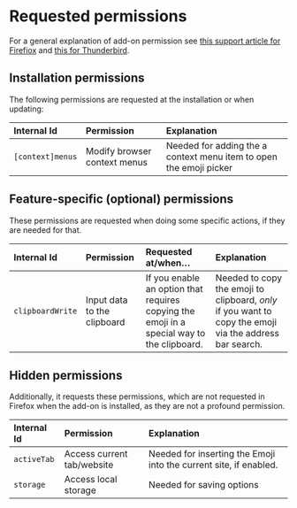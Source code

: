 # Requested permissions

For a general explanation of add-on permission see [this support article for Firefiox](https://support.mozilla.org/kb/permission-request-messages-firefox-extensions) and [this for Thunderbird](https://support.mozilla.org/kb/permission-request-messages-thunderbird-extensions).

## Installation permissions

The following permissions are requested at the installation or when updating:

| Internal Id      | Permission                   | Explanation                                                        |
|:-----------------|:-----------------------------|:-------------------------------------------------------------------|
| `[context]menus` | Modify browser context menus | Needed for adding the a context menu item to open the emoji picker |

## Feature-specific (optional) permissions

These permissions are requested when doing some specific actions, if they are needed for that.

| Internal Id      | Permission                  | Requested at/when…                                                                            | Explanation                                                                                                                                                                                      |
|:-----------------|:----------------------------|:----------------------------------------------------------------------------------------------|:-------------------------------------------------------------------------------------------------------------------------------------------------------------------------------------------------|
| `clipboardWrite` | Input data to the clipboard | If you enable an option that requires copying the emoji in a special way to the clipboard. | Needed to copy the emoji to clipboard, _only_ if you want to copy the emoji via the address bar search. |

## Hidden permissions

Additionally, it requests these permissions, which are not requested in Firefox when the add-on is installed, as they are not a profound permission.

| Internal Id | Permission                 | Explanation                                                       |
|:------------|:---------------------------|:------------------------------------------------------------------|
| `activeTab` | Access current tab/website | Needed for inserting the Emoji into the current site, if enabled. |
| `storage`   | Access local storage       | Needed for saving options                                         |
